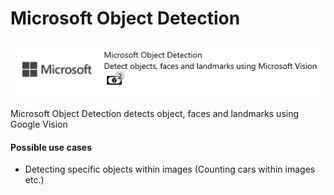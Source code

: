 # Microsoft Object Detection

![](../.gitbook/assets/56.png)

Microsoft Object Detection detects object, faces and landmarks using Google Vision

#### Possible use cases

* Detecting specific objects within images \(Counting cars within images etc.\)

